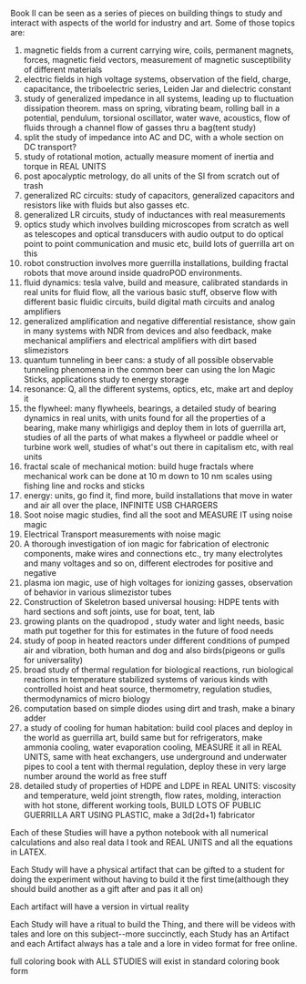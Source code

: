 Book II can be seen as a series of pieces on building things to study and interact with aspects of the world for industry and art.  Some of those topics are:

1.  magnetic fields from a current carrying wire, coils, permanent magnets, forces, magnetic field vectors, measurement of magnetic susceptibility of different materials 
2.  electric fields in high voltage systems, observation of the field, charge, capacitance, the triboelectric series, Leiden Jar and dielectric constant
3.  study of generalized impedance in all systems, leading up to fluctuation dissipation theorem. mass on spring, vibrating beam, rolling ball in a potential, pendulum, torsional oscillator, water wave, acoustics, flow of fluids through a channel flow of gasses thru a bag(tent study)
4.  split the study of impedance into AC and DC, with a whole section on DC transport? 
5.  study of rotational motion, actually measure moment of inertia and torque in REAL UNITS
6.  post apocalyptic metrology, do all units of the SI from scratch out of trash
7.  generalized RC circuits: study of capacitors, generalized capacitors and resistors like with fluids but also gasses etc.
8.  generalized LR circuits, study of inductances with real measurements
9.  optics study which involves building microscopes from scratch as well as telescopes and optical transducers with audio output to do optical point to point communication and music etc, build lots of guerrilla art on this
10.  robot construction involves more guerrilla installations, building fractal robots that move around inside quadroPOD environments.
11.  fluid dynamics: tesla valve, build and measure, calibrated standards in real units for fluid flow, all the various basic stuff, observe flow with different basic fluidic circuits, build digital math circuits and analog amplifiers 
12.  generalized amplification and negative differential resistance, show gain in many systems with NDR from devices and also feedback, make mechanical amplifiers and electrical amplifiers with dirt based slimezistors
13.  quantum tunneling in beer cans: a study of all possible observable tunneling phenomena in the common beer can using the Ion Magic Sticks, applications study to energy storage
14.  resonance: Q, all the different systems, optics, etc, make art and deploy it
15.  the flywheel: many flywheels, bearings, a detailed study of bearing dynamics in real units, with units found for all the properties of a bearing, make many whirligigs and deploy them in lots of guerrilla art, studies of all the parts of what makes a flywheel or paddle wheel or turbine work well, studies of what's out there in capitalism etc, with real units
16.  fractal scale of mechanical motion: build huge fractals where mechanical work can be done at 10 m down to 10 nm scales using fishing line and rocks and sticks
17.  energy: units, go find it, find more, build installations that move in water and air all over the place, INFINITE USB CHARGERS
18.  Soot noise magic studies, find all the soot and MEASURE IT using noise magic
19.  Electrical Transport measurements with noise magic
20.  A thorough investigation of ion magic for fabrication of electronic components, make wires and connections etc., try many electrolytes and many voltages and so on, different electrodes for positive and negative
21.  plasma ion magic, use of high voltages for ionizing gasses, observation of behavior in various slimezistor tubes
22.  Construction of Skeletron based universal housing: HDPE tents with hard sections and soft joints, use for boat, tent, lab
23.  growing plants on the quadropod , study water and light needs, basic math put together for this for estimates in the future of food needs
24.  study of poop in heated reactors under different conditions of pumped air and vibration, both human and dog and also birds(pigeons or gulls for universality)
25.  broad study of thermal regulation for biological reactions, run biological reactions in temperature stabilized systems of various kinds with controlled hoist and heat source, thermometry, regulation studies, thermodynamics of micro biology 
26.  computation based on simple diodes using dirt and trash, make a binary adder
27.  a study of cooling for human habitation: build cool places and deploy in the world as guerrilla art, build same but for refrigerators, make ammonia cooling, water evaporation cooling, MEASURE it all in REAL UNITS, same with heat exchangers, use underground and underwater pipes to cool a tent with thermal regulation, deploy these in very large number around the world as free stuff 
28.  detailed study of properties of HDPE and LDPE in REAL UNITS: viscosity and temperature, weld joint strength, flow rates, molding, interaction with hot stone, different working tools, BUILD LOTS OF PUBLIC GUERRILLA ART USING PLASTIC, make a 3d(2d+1) fabricator 


Each of these Studies will have a python notebook with all numerical calculations and also real data I took and REAL UNITS and all the equations in LATEX.

Each Study will have a physical artifact that can be gifted to a student for doing the experiment without having to build it the first time(although they should build another as a gift after and pas it all on)

Each artifact will have a version in virtual reality

Each Study will have a ritual to build the Thing, and there will be videos with tales and lore on this subject--more succinctly, each Study has an Artifact and each Artifact always has a tale and a lore in video format for free online. 

full coloring book with ALL STUDIES will exist in standard coloring book form

